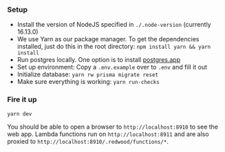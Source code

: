 ### Setup

- Install the version of NodeJS specified in `./.node-version` (currently 16.13.0)
- We use Yarn as our package manager. To get the dependencies installed, just do this in the root directory: `npm install yarn && yarn install`
- Run postgres locally. One option is to install [postgres.app](postgres.app)
- Set up environment: Copy a `.env.example` over to `.env` and fill it out
- Initialize database: `yarn rw prisma migrate reset`
- Make sure everything is working: `yarn run-checks`

### Fire it up

```terminal
yarn dev
```

You should be able to open a browser to `http://localhost:8910` to see the web app. Lambda functions run on `http://localhost:8911` and are also proxied to `http://localhost:8910/.redwood/functions/*`.
